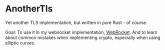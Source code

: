 # AnotherTls
Yet another TLS implementation, but written in pure Rust - of course.

Goal: To use it in my websocket implementation,
[WebRocket](https://github.com/otsmr/webrocket). And to learn about common
mistakes when implementing crypto, especially when using elliptic curves.
